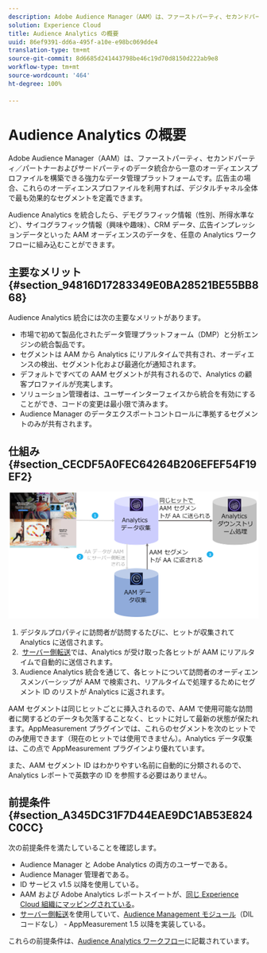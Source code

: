 ```yaml
---
description: Adobe Audience Manager（AAM）は、ファーストパーティ、セカンドパーティ／パートナーおよびサードパーティのデータ統合から一意のオーディエンスプロファイルを構築できる強力なデータ管理プラットフォームです。広告主の場合、これらのオーディエンスプロファイルを利用すれば、デジタルチャネル全体で最も効果的なセグメントを定義できます。
solution: Experience Cloud
title: Audience Analytics の概要
uuid: 86ef9391-dd6a-495f-a10e-e98bc069dde4
translation-type: tm+mt
source-git-commit: 8d6685d241443798be46c19d70d8150d222ab9e8
workflow-type: tm+mt
source-wordcount: '464'
ht-degree: 100%

---
```



# Audience Analytics の概要

Adobe Audience Manager（AAM）は、ファーストパーティ、セカンドパーティ／パートナーおよびサードパーティのデータ統合から一意のオーディエンスプロファイルを構築できる強力なデータ管理プラットフォームです。広告主の場合、これらのオーディエンスプロファイルを利用すれば、デジタルチャネル全体で最も効果的なセグメントを定義できます。

Audience Analytics を統合したら、デモグラフィック情報（性別、所得水準など）、サイコグラフィック情報（興味や趣味）、CRM データ、広告インプレッションデータといった AAM オーディエンスのデータを、任意の Analytics ワークフローに組み込むことができます。

## 主要なメリット {#section_94816D17283349E0BA28521BE55BB868}

Audience Analytics 統合には次の主要なメリットがあります。

* 市場で初めて製品化されたデータ管理プラットフォーム（DMP）と分析エンジンの統合製品です。
* セグメントは AAM から Analytics にリアルタイムで共有され、オーディエンスの検出、セグメント化および最適化が通知されます。
* デフォルトですべての AAM セグメントが共有されるので、Analytics の顧客プロファイルが充実します。
* ソリューション管理者は、ユーザーインターフェイスから統合を有効にすることができ、コードの変更は最小限で済みます。
* Audience Manager のデータエクスポートコントロールに準拠するセグメントのみが共有されます。

## 仕組み {#section_CECDF5A0FEC64264B206EFEF54F19EF2}

![](assets/mc-aud-dataflow.png)

1. デジタルプロパティに訪問者が訪問するたびに、ヒットが収集されて Analytics に送信されます。
1.  [サーバー側転送](/help/admin/admin/c-server-side-forwarding/ssf.md)では、Analytics が受け取った各ヒットが AAM にリアルタイムで自動的に送信されます。
1. Audience Analytics 統合を通じて、各ヒットについて訪問者のオーディエンスメンバーシップが AAM で検索され、リアルタイムで処理するためにセグメント ID のリストが Analytics に返されます。

AAM セグメントは同じヒットごとに挿入されるので、AAM で使用可能な訪問者に関するどのデータも欠落することなく、ヒットに対して最新の状態が保たれます。AppMeasurement プラグインでは、これらのセグメントを次のヒットでのみ使用できます（現在のヒットでは使用できません）。Analytics データ収集は、この点で AppMeasurement プラグインより優れています。

また、AAM セグメント ID はわかりやすい名前に自動的に分類されるので、Analytics レポートで英数字の ID を参照する必要はありません。

## 前提条件 {#section_A345DC31F7D44EAE9DC1AB53E824C0CC}

次の前提条件を満たしていることを確認します。

* Audience Manager と Adobe Analytics の両方のユーザーである。
* Audience Manager 管理者である。
* ID サービス v1.5 以降を使用している。
* AAM および Adobe Analytics レポートスイートが、[同じ Experience Cloud 組織にマッピングされている](https://docs.adobe.com/content/help/ja-JP/core-services/interface/about-core-services/report-suite-mapping.html)。
* [サーバー側転送](/help/admin/admin/c-server-side-forwarding/ssf.md)を使用していて、[Audience Management モジュール](https://docs.adobe.com/content/help/ja-JP/audience-manager/user-guide/implementation-integration-guides/integration-other-solutions/audience-management-module.html)（DIL コードなし） - AppMeasurement 1.5 以降を実装している。

これらの前提条件は、[Audience Analytics ワークフロー](/help/integrate/c-audience-analytics/c-workflow/audiences-workflow.md)に記載されています。
